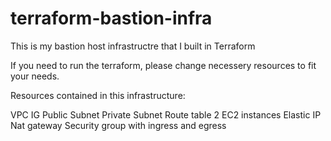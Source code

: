 # terraform-bastion-infra
This is my bastion host infrastructre that I built in Terraform


If you need to run the terraform, please change necessery resources to fit your needs.


Resources contained in this infrastructure:

VPC
IG
Public Subnet
Private Subnet
Route table
2 EC2 instances
Elastic IP
Nat gateway
Security group with ingress and egress
